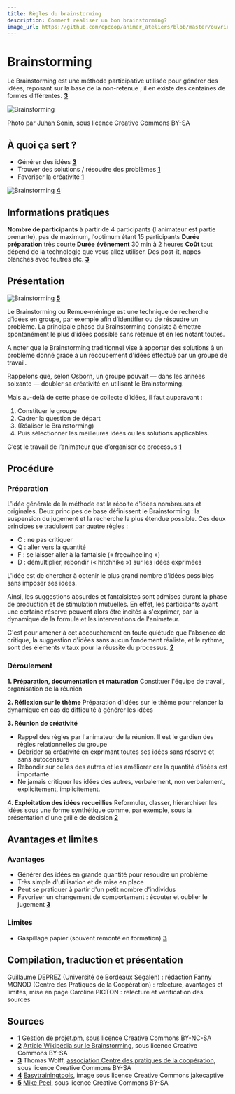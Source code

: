 ```yaml
---
title: Règles du brainstorming
description: Comment réaliser un bon brainstorming?
image_url: https://github.com/cpcoop/animer_ateliers/blob/master/ouvrir_idees/brainstorming.jpg?raw=true
---
```


# Brainstorming

Le Brainstorming est une méthode participative utilisée pour générer des idées, reposant sur la base de la non-retenue ; il en existe des centaines de formes différentes. **[3](#note)**

![Brainstorming](http://farm3.staticflickr.com/2599/3925133885_e46d1b2a50_z.jpg)

Photo par [Juhan Sonin](https://www.flickr.com/photos/juhansonin/3925133885), sous licence Creative Commons BY-SA

## À quoi ça sert ?

* Générer des idées **[3](#note)**
* Trouver des solutions / résoudre des problèmes **[1](#note)**
* Favoriser la créativité **[1](#note)**

![Brainstorming](http://www.easytrainingtools.com/blog/wp-content/uploads/2009/12/49915119_47670f570e_b1-300x225.jpg) **[4](#note)**

## Informations pratiques
**Nombre de participants**  à partir de 4 participants (l'animateur est partie prenante), pas de maximum, l'optimum étant 15 participants
**Durée préparation** très courte
**Durée évènement** 30 min à 2 heures 
**Coût** tout dépend de la technologie que vous allez utiliser. Des post-it, napes blanches avec feutres etc. **[3](#note)**

## Présentation 

![Brainstorming](http://upload.wikimedia.org/wikipedia/commons/thumb/1/12/GLAMcamp_Amsterdam_-_upload_tool_brainstorming.jpg/400px-GLAMcamp_Amsterdam_-_upload_tool_brainstorming.jpg) **[5](#note)**

Le Brainstorming ou Remue-méninge est une technique de recherche d’idées en groupe, par exemple afin d’identifier ou de résoudre un problème. La principale phase du Brainstorming consiste à émettre spontanément le plus d’idées possible sans retenue et en les notant toutes. 

A noter que le Brainstorming traditionnel vise à apporter des solutions à un problème donné grâce à un recoupement d'idées effectué par un groupe de travail.

Rappelons que, selon Osborn, un groupe pouvait — dans les années soixante — doubler sa créativité en utilisant le Brainstorming. 

Mais au-delà de cette phase de collecte d’idées, il faut auparavant :
1. Constituer le groupe
2. Cadrer la question de départ
3. (Réaliser le Brainstorming)
4. Puis sélectionner les meilleures idées ou les solutions applicables.

C’est le travail de l’animateur que d’organiser ce processus **[1](#note)**

## Procédure 

### Préparation
L'idée générale de la méthode est la récolte d'idées nombreuses et originales.
Deux principes de base définissent le Brainstorming : la suspension du jugement et la recherche la plus étendue possible.
Ces deux principes se traduisent par quatre règles :
* C : ne pas critiquer
* Q : aller vers la quantité
* F :  se laisser aller à la fantaisie (« freewheeling »)
* D : démultiplier, rebondir (« hitchhike ») sur les idées exprimées

L'idée est de chercher à obtenir le plus grand nombre d'idées possibles sans imposer ses idées.

Ainsi, les suggestions absurdes et fantaisistes sont admises durant la phase de production et de stimulation mutuelles. En effet, les participants ayant une certaine réserve peuvent alors être incités à s'exprimer, par la dynamique de la formule et les interventions de l'animateur.

C'est pour amener à cet accouchement en toute quiétude que l'absence de critique, la suggestion d'idées sans aucun fondement réaliste, et le rythme, sont des éléments vitaux pour la réussite du processus. **[2](#note)**

### Déroulement
**1. Préparation, documentation et maturation**
Constituer l'équipe de travail, organisation de la réunion

**2. Réflexion sur le thème**
Préparation d'idées sur le thème pour relancer la dynamique en cas de difficulté à générer les idées

**3. Réunion de créativité**
* Rappel des règles par l'animateur de la réunion. Il est le gardien des règles relationnelles du groupe
* Débrider sa créativité en exprimant toutes ses idées sans réserve et sans autocensure
* Rebondir sur celles des autres et les améliorer car la quantité d'idées est importante
* Ne jamais critiquer les idées des autres, verbalement, non verbalement, explicitement, implicitement.

**4. Exploitation des idées recueillies**
Reformuler, classer, hiérarchiser les idées sous une forme synthétique comme, par exemple, sous la présentation d'une grille de décision **[2](#note)**

## Avantages et limites 

### Avantages 
* Générer des idées en grande quantité pour résoudre un problème
* Très simple d'utilisation et de mise en place
* Peut se pratiquer à partir d'un petit nombre d'individus
* Favoriser un changement de comportement : écouter et oublier le jugement **[3](#note)**

### Limites 
* Gaspillage papier (souvent remonté en formation) **[3](#note)** 

## Compilation, traduction et présentation

Guillaume DEPREZ (Université de Bordeaux Segalen) : rédaction
Fanny MONOD (Centre des Pratiques de la Coopération) : relecture, avantages et limites, mise en page
Caroline PICTON : relecture et vérification des sources

## Sources

<a id="note">

* **[1](#note)** [Gestion de projet.pm](http://gestiondeprojet.pm/animer-un-brainstorming/), sous licence Creative Commons BY-NC-SA
* **[2](#note)** [Article Wikipédia sur le Brainstorming](http://fr.wikipedia.org/wiki/Brainstorming), sous licence Creative Commons BY-SA
*  **[3](#note)** Thomas Wolff, [association Centre des pratiques de la coopération](http://cpcoop.fr), sous licence Creative Commons BY-SA
* **[4](#note)** [Easytrainingtools](http://www.easytrainingtools.com/blog/2009/12/16/how-to-evaluate-brainstorming-ideas/), image sous licence Creative Commons jakecaptive
* **[5](#note)** [Mike Peel](http://commons.wikimedia.org/wiki/File:GLAMcamp_Amsterdam_-_upload_tool_brainstorming.jpg), sous licence Creative Commons BY-SA
